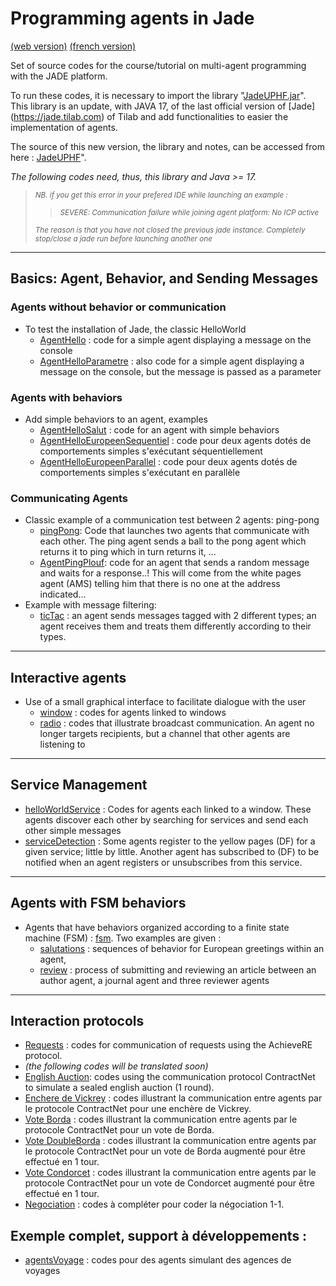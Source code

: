 <meta name="description" content="Programming multi-agent in Java : use of an updated version of the Jade 
platform. Materials for Jade Tutorial : communication, protocols, votes, services, behaviors, ..." />

# Programming agents in Jade

[(web version)](https://emmanueladam.github.io/jade/)
[(french version)](https://github.com/EmmanuelADAM/jade/tree/master/)

Set of source codes for the course/tutorial on multi-agent programming with the JADE platform. 

To run these codes, it is necessary to import the library "[JadeUPHF.jar](https://github.com/EmmanuelADAM/JadeUPHF/blob/master/JadeUPHF.jar)". 
This library is an update, with JAVA 17, of the last official version of  [Jade]
(https://jade.tilab.com) of Tilab and add functionalities to easier the implementation of agents.

The source of this new version, the library and notes, can be accessed from here : [JadeUPHF](https://emmanueladam.github.io/JadeUPHF/)".

_The following codes need, thus, this library and Java >= 17._

><small>*NB. if you get this error in your prefered IDE while launching an example :*</small>
>><small>*SEVERE: Communication failure while joining agent platform: No ICP active*</small>
> 
><small>*The reason is that you have not closed the previous jade instance. Completely stop/close a jade run before 
> launching another one*</small>


----

## Basics: Agent, Behavior, and Sending Messages

### Agents without behavior or communication

- To test the installation of Jade, the classic HelloWorld
    - [AgentHello](https://github.com/EmmanuelADAM/jade/tree/english/helloworldSolo/AgentHello.java) : code for a 
      simple agent displaying a message on the console
    - [AgentHelloParametre](https://github.com/EmmanuelADAM/jade/tree/english/helloworldSolo/AgentHelloParametre.java) :
      also code for a simple agent displaying a message on the console, but the message is passed as a parameter

### Agents with behaviors

- Add simple behaviors to an agent, examples
    - [AgentHelloSalut](https://github.com/EmmanuelADAM/jade/tree/english/behaviorTests) : code for an agent with 
      simple behaviors
    - [AgentHelloEuropeenSequentiel](https://github.com/EmmanuelADAM/jade/tree/english/behaviorTests) : code pour deux
      agents dotés de comportements simples s'exécutant séquentiellement
    - [AgentHelloEuropeenParallel](https://github.com/EmmanuelADAM/jade/tree/english/behaviorTests) : code pour deux
      agents dotés de comportements simples s'exécutant en parallèle

### Communicating Agents

- Classic example of a communication test between 2 agents: ping-pong
    - [pingPong](https://github.com/EmmanuelADAM/jade/tree/english/pingPong): Code that launches two agents that 
      communicate with each other. The ping agent sends a ball to the pong agent which returns it to ping which in 
      turn returns it, ...
    - [AgentPingPlouf](https://github.com/EmmanuelADAM/jade/tree/english/pingPlouf): code for an agent that sends a 
      random message and waits for a response..! This will come from the white pages agent (AMS) telling him that 
      there is no one at the address indicated...
- Example with message filtering:
    - [ticTac](https://github.com/EmmanuelADAM/jade/tree/english/ticTac) : an agent sends messages tagged with 2 
      different types; an agent receives them and treats them differently according to their types.

---

## Interactive agents

- Use of a small graphical interface to facilitate dialogue with the user
    - [window](https://github.com/EmmanuelADAM/jade/tree/english/window) : codes for agents linked to windows
    - [radio](https://github.com/EmmanuelADAM/jade/tree/english/radio) : codes that illustrate broadcast 
      communication. An agent no longer targets recipients, but a channel that other agents are listening to

---
## Service Management

- [helloWorldService](https://github.com/EmmanuelADAM/jade/tree/english/helloWorldService) : Codes for agents each
  linked to a window. These agents discover each other by searching for services and send each other simple messages
- [serviceDetection](https://github.com/EmmanuelADAM/jade/tree/english/serviceDetection) :  Some agents register to the
  yellow pages (DF) for a given service; little by little.
  Another agent has subscribed to (DF) to be notified when an agent registers or unsubscribes from this service.

---
## Agents with FSM behaviors

- Agents that have behaviors organized according to a finite state machine (FSM)  : [fsm](https://github.com/EmmanuelADAM/jade/tree/english/fsm).
  Two examples are given : 
  - [salutations](https://github.com/EmmanuelADAM/jade/tree/english/fsm/salutations) : sequences of behavior for 
    European greetings within an agent,
  - [review](https://github.com/EmmanuelADAM/jade/tree/english/fsm/review) : process of submitting and reviewing an 
    article between an author agent, a journal agent and three reviewer agents


---
## Interaction protocols

- [Requests](https://github.com/EmmanuelADAM/jade/tree/english/protocols/requests) : codes for communication of 
  requests using the AchieveRE protocol.
- *<yellow>(the following codes will be translated soon)*</yellow>
- [English Auction](https://github.com/EmmanuelADAM/jade/tree/english/protocols/sealedEnglishAuction]): codes 
  using the  communication protocol ContractNet to simulate a sealed english auction (1 round).
- [Enchere de Vickrey](https://github.com/EmmanuelADAM/jade/tree/english/protocols/vickrey) : codes 
  illustrant la communication entre agents par le protocole ContractNet pour une enchère de Vickrey.
- [Vote Borda](https://github.com/EmmanuelADAM/jade/tree/english/protocols/voteBorda) : codes illustrant la
  communication entre agents par le protocole ContractNet pour un vote de Borda.
- [Vote DoubleBorda](https://github.com/EmmanuelADAM/jade/tree/english/protocols/voteDoubleBorda) : codes illustrant la
  communication entre agents par le protocole ContractNet pour un vote de Borda augmenté pour être effectué en 1 tour.
- [Vote Condorcet](https://github.com/EmmanuelADAM/jade/tree/english/protocols/voteCondorcet) : codes illustrant la 
  communication entre agents par le protocole ContractNet pour un vote de Condorcet augmenté pour être effectué en 1 
  tour.
- [Negociation](https://github.com/EmmanuelADAM/jade/tree/english/protocols/negociation) : codes à compléter 
  pour coder la négociation 1-1.

## Exemple complet, support à développements :

- [agentsVoyage](https://github.com/EmmanuelADAM/jade/tree/master/agencesVoyages) : codes pour des agents simulant des
  agences de voyages
